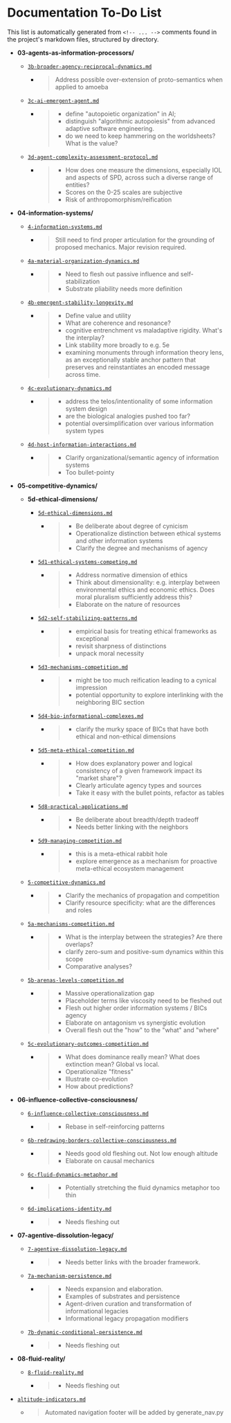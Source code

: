 # Documentation To-Do List

This list is automatically generated from `<!-- ... -->` comments found in the project's markdown files, structured by directory.

- **03-agents-as-information-processors/**
    - [`3b-broader-agency-reciprocal-dynamics.md`](docs/03-agents-as-information-processors/3b-broader-agency-reciprocal-dynamics.md)
        - > Address possible over-extension of proto-semantics when applied to amoeba

    - [`3c-ai-emergent-agent.md`](docs/03-agents-as-information-processors/3c-ai-emergent-agent.md)
        - > - define "autopoietic organization" in AI;
          > - distinguish "algorithmic autopoiesis" from advanced adaptive software engineering.
          > - do we need to keep hammering on the worldsheets? What is the value?

    - [`3d-agent-complexity-assessment-protocol.md`](docs/03-agents-as-information-processors/3d-agent-complexity-assessment-protocol.md)
        - > - How does one measure the dimensions, especially IOL and aspects of SPD, across such a diverse range of entities?
          > - Scores on the 0-25 scales are subjective
          > - Risk of anthropomorphism/reification

- **04-information-systems/**
    - [`4-information-systems.md`](docs/04-information-systems/4-information-systems.md)
        - > Still need to find proper articulation for the grounding of proposed mechanics. Major revision required.

    - [`4a-material-organization-dynamics.md`](docs/04-information-systems/4a-material-organization-dynamics.md)
        - > - Need to flesh out passive influence and self-stabilization
          > - Substrate pliability needs more definition

    - [`4b-emergent-stability-longevity.md`](docs/04-information-systems/4b-emergent-stability-longevity.md)
        - > - Define value and utility
          > - What are coherence and resonance?
          > - cognitive entrenchment vs maladaptive rigidity. What's the interplay?
          > - Link stability more broadly to e.g. 5e
          > - examining monuments through information theory lens, as an exceptionally stable anchor pattern that preserves and reinstantiates an encoded message across time.

    - [`4c-evolutionary-dynamics.md`](docs/04-information-systems/4c-evolutionary-dynamics.md)
        - > - address the telos/intentionality of some information system design
          > - are the biological analogies pushed too far?
          > - potential oversimplification over various information system types

    - [`4d-host-information-interactions.md`](docs/04-information-systems/4d-host-information-interactions.md)
        - > - Clarify organizational/semantic agency of information systems
          > - Too bullet-pointy

- **05-competitive-dynamics/**
    - **5d-ethical-dimensions/**
        - [`5d-ethical-dimensions.md`](docs/05-competitive-dynamics/5d-ethical-dimensions/5d-ethical-dimensions.md)
            - > - Be deliberate about degree of cynicism
              > - Operationalize distinction between ethical systems and other information systems
              > - Clarify the degree and mechanisms of agency

        - [`5d1-ethical-systems-competing.md`](docs/05-competitive-dynamics/5d-ethical-dimensions/5d1-ethical-systems-competing.md)
            - > - Address normative dimension of ethics
              > - Think about dimensionality: e.g. interplay between environmental ethics and economic ethics. Does moral pluralism sufficiently address this?
              > - Elaborate on the nature of resources

        - [`5d2-self-stabilizing-patterns.md`](docs/05-competitive-dynamics/5d-ethical-dimensions/5d2-self-stabilizing-patterns.md)
            - > - empirical basis for treating ethical frameworks as exceptional
              > - revisit sharpness of distinctions
              > - unpack moral necessity

        - [`5d3-mechanisms-competition.md`](docs/05-competitive-dynamics/5d-ethical-dimensions/5d3-mechanisms-competition.md)
            - > - might be too much reification leading to a cynical impression
              > - potential opportunity to explore interlinking with the neighboring BIC section

        - [`5d4-bio-informational-complexes.md`](docs/05-competitive-dynamics/5d-ethical-dimensions/5d4-bio-informational-complexes.md)
            - > - clarify the murky space of BICs that have both ethical and non-ethical dimensions

        - [`5d5-meta-ethical-competition.md`](docs/05-competitive-dynamics/5d-ethical-dimensions/5d5-meta-ethical-competition.md)
            - > - How does explanatory power and logical consistency of a given framework impact its "market share"?
              > - Clearly articulate agency types and sources
              > - Take it easy with the bullet points, refactor as tables

        - [`5d8-practical-applications.md`](docs/05-competitive-dynamics/5d-ethical-dimensions/5d8-practical-applications.md)
            - > - Be deliberate about breadth/depth tradeoff
              > - Needs better linking with the neighbors

        - [`5d9-managing-competition.md`](docs/05-competitive-dynamics/5d-ethical-dimensions/5d9-managing-competition.md)
            - > - this is a meta-ethical rabbit hole
              > - explore emergence as a mechanism for proactive meta-ethical ecosystem management

    - [`5-competitive-dynamics.md`](docs/05-competitive-dynamics/5-competitive-dynamics.md)
        - > - Clarify the mechanics of propagation and competition
          > - Clarify resource specificity: what are the differences and roles

    - [`5a-mechanisms-competition.md`](docs/05-competitive-dynamics/5a-mechanisms-competition.md)
        - > - What is the interplay between the strategies? Are there overlaps?
          > - clarify zero-sum and positive-sum dynamics within this scope
          > - Comparative analyses?

    - [`5b-arenas-levels-competition.md`](docs/05-competitive-dynamics/5b-arenas-levels-competition.md)
        - > - Massive operationalization gap
          > - Placeholder terms like viscosity need to be fleshed out
          > - Flesh out higher order information systems / BICs agency
          > - Elaborate on antagonism vs synergistic evolution
          > - Overall flesh out the "how" to the "what" and "where"

    - [`5c-evolutionary-outcomes-competition.md`](docs/05-competitive-dynamics/5c-evolutionary-outcomes-competition.md)
        - > - What does dominance really mean? What does extinction mean? Global vs local.
          > - Operationalize "fitness"
          > - Illustrate co-evolution
          > - How about predictions?

- **06-influence-collective-consciousness/**
    - [`6-influence-collective-consciousness.md`](docs/06-influence-collective-consciousness/6-influence-collective-consciousness.md)
        - > - Rebase in self-reinforcing patterns

    - [`6b-redrawing-borders-collective-consciousness.md`](docs/06-influence-collective-consciousness/6b-redrawing-borders-collective-consciousness.md)
        - > - Needs good old fleshing out. Not low enough altitude
          > - Elaborate on causal mechanics

    - [`6c-fluid-dynamics-metaphor.md`](docs/06-influence-collective-consciousness/6c-fluid-dynamics-metaphor.md)
        - > - Potentially stretching the fluid dynamics metaphor too thin

    - [`6d-implications-identity.md`](docs/06-influence-collective-consciousness/6d-implications-identity.md)
        - > - Needs fleshing out

- **07-agentive-dissolution-legacy/**
    - [`7-agentive-dissolution-legacy.md`](docs/07-agentive-dissolution-legacy/7-agentive-dissolution-legacy.md)
        - > - Needs better links with the broader framework.

    - [`7a-mechanism-persistence.md`](docs/07-agentive-dissolution-legacy/7a-mechanism-persistence.md)
        - > - Needs expansion and elaboration.
          > - Examples of substrates and persistence
          > - Agent-driven curation and transformation of informational legacies
          > - Informational legacy propagation modifiers

    - [`7b-dynamic-conditional-persistence.md`](docs/07-agentive-dissolution-legacy/7b-dynamic-conditional-persistence.md)
        - > - Needs fleshing out

- **08-fluid-reality/**
    - [`8-fluid-reality.md`](docs/08-fluid-reality/8-fluid-reality.md)
        - > - Needs fleshing out

- [`altitude-indicators.md`](docs/altitude-indicators.md)
    - > Automated navigation footer will be added by generate_nav.py

